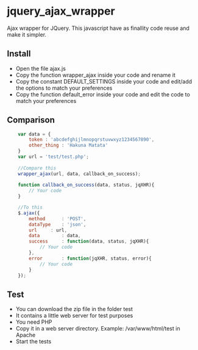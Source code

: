 # jquery_ajax_wrapper
Ajax wrapper for JQuery. This javascript have as finallity code reuse and make it simpler.

Install
-------

* Open the file ajax.js
* Copy the function wrapper_ajax inside your code and rename it
* Copy the constant DEFAULT_SETTINGS inside your code and edit/add the options to match your preferences
* Copy the function default_error inside your code and edit the code to match your preferences


Comparison
-------
```javascript
	var data = {
		token : 'abcdefghijlmnopqrstuvwxyz1234567890',
		other_thing : 'Hakuna Matata'
	}
	var url = 'test/test.php';
	
	//Compare this
	wrapper_ajax(url, data, callback_on_success);
	
	function callback_on_success(data, status, jqXHR){
		// Your code
	}

	//To this
	$.ajax({
		method		: 'POST',
		dataType	: 'json',
		url		: url,
		data		: data,
		success		: function(data, status, jqXHR){
			// Your code
		},
		error		: function(jqXHR, status, error){
			// Your code
		}
	});
```


Test
-------
* You can download the zip file in the folder test
* It contains a little web server for test purposes
* You need PHP
* Copy it in a web server directory. Example: /var/www/html/test in Apache
* Start the tests
